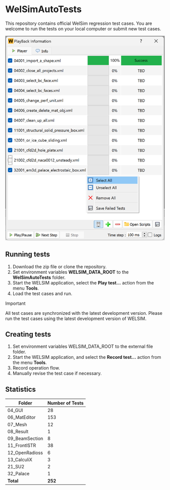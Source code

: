 # WelSimAutoTests
This repository contains official WelSim regression test cases. You are welcome to run the tests on your local computer or submit new test cases.

![WELSIM regression GUI](https://github.com/WelSimLLC/WelSimAutoTests/blob/main/98_Gallery/welsim_regression_system_playback_ui_clean.png)

## Running tests
1. Download the zip file or clone the repository.
2. Set environment variables **WELSIM_DATA_ROOT** to the **WelSimAutoTests** folder.
3. Start the WELSIM application, select the **Play test...** action from the menu **Tools**.
4. Load the test cases and run.

> [!IMPORTANT]
> All test cases are synchronized with the latest development version. Please run the test cases using the latest development version of WELSIM. 

## Creating tests
1. Set environment variables WELSIM_DATA_ROOT to the external file folder.
2. Start the WELSIM application, and select the **Record test...** action from the menu **Tools**.
3. Record operation flow.
4. Manually revise the test case if necessary. 



## Statistics
| **Folder** | **Number of Tests** |
|------------|---------------------|
| 04_GUI | 28 |
| 06_MatEditor | 153 |
| 07_Mesh | 12 |
| 08_Result | 1 |
| 09_BeamSection | 8 |
| 11_FrontISTR | 38 |
| 12_OpenRadioss | 6 |
| 13_CalculiX | 3 |
| 21_SU2 | 2 |
| 32_Palace | 1 |
| **Total** | **252** |

